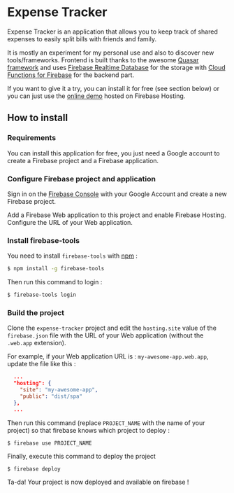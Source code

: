 # Expense Tracker

Expense Tracker is an application that allows you to keep track of shared expenses to easily split bills with friends and family.

It is mostly an experiment for my personal use and also to discover new tools/frameworks. Frontend is built thanks to the awesome [Quasar framework](https://github.com/quasarframework/quasar) and uses [Firebase Realtime Database](https://firebase.google.com/docs/database) for the storage with [Cloud Functions for Firebase](https://firebase.google.com/docs/functions) for the backend part.

If you want to give it a try, you can install it for free (see section below) or you can just use the [online demo](https://web-expense-tracker-demo.web.app) hosted on Firebase Hosting.

## How to install

### Requirements
You can install this application for free, you just need a Google account to create a Firebase project and a Firebase application.

### Configure Firebase project and application

Sign in on the [Firebase Console](https://console.firebase.google.com) with your Google Account and create a new Firebase project.

Add a Firebase Web application to this project and enable Firebase Hosting. Configure the URL of your Web application.

### Install firebase-tools

You need to install `firebase-tools` with [npm](https://www.npmjs.com/) :
```bash
$ npm install -g firebase-tools
```

Then run this command to login :
```bash
$ firebase-tools login
```

### Build the project

Clone the `expense-tracker` project and edit the `hosting.site` value of the `firebase.json` file with the URL of your Web application (without the `.web.app` extension).

For example, if your Web application URL is : `my-awesome-app.web.app`, update the file like this :
```json
  ...
  "hosting": {
    "site": "my-awesome-app",
    "public": "dist/spa"
  },
  ...
```

Then run this command (replace `PROJECT_NAME` with the name of your project) so that firebase knows which project to deploy :
```bash
$ firebase use PROJECT_NAME
```

Finally, execute this command to deploy the project
```
$ firebase deploy
```

Ta-da! Your project is now deployed and available on firebase !
